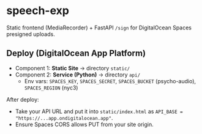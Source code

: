 # speech-exp

Static frontend (MediaRecorder) + FastAPI `/sign` for DigitalOcean Spaces presigned uploads.

## Deploy (DigitalOcean App Platform)
- Component 1: **Static Site** → directory `static/`
- Component 2: **Service (Python)** → directory `api/`
  - Env vars: `SPACES_KEY`, `SPACES_SECRET`, `SPACES_BUCKET` (psycho-audio), `SPACES_REGION` (nyc3)

After deploy:
- Take your API URL and put it into `static/index.html` as `API_BASE = "https://...app.ondigitalocean.app"`.
- Ensure Spaces CORS allows PUT from your site origin.
